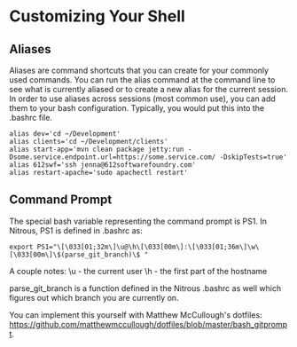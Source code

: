 # Customizing Your Shell

## Aliases

Aliases are command shortcuts that you can create for your commonly used commands. You can run the alias command at the command line to see what is currently aliased or to create a new alias for the current session. In order to use aliases across sessions (most common use), you can add them to your bash configuration. Typically, you would put this into the .bashrc file.

```
alias dev='cd ~/Development'
alias clients='cd ~/Development/clients'
alias start-app='mvn clean package jetty:run -Dsome.service.endpoint.url=https://some.service.com/ -DskipTests=true'
alias 612swf='ssh jenna@612softwarefoundry.com'
alias restart-apache='sudo apachectl restart'
```

## Command Prompt

The special bash variable representing the command prompt is PS1. In Nitrous, PS1 is defined in .bashrc as:

```
export PS1="\[\033[01;32m\]\u@\h\[\033[00m\]:\[\033[01;36m\]\w\[\033[00m\]\$(parse_git_branch)\$ "
```
A couple notes:
\u - the current user
\h - the first part of the hostname

parse_git_branch is a function defined in the Nitrous .bashrc as well which figures out which branch you are currently on.

You can implement this yourself with Matthew McCullough's dotfiles: https://github.com/matthewmccullough/dotfiles/blob/master/bash_gitprompt.
